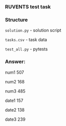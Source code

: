 ### RUVENTS test task

### Structure

`solution.py` - solution script

`tasks.csv` - task data

`test_all.py` - pytests

### Answer:

num1 507

num2 168

num3 485

date1 157

date2 138

date3 239



